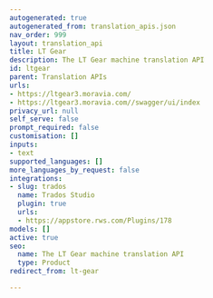 ```yaml
---
autogenerated: true
autogenerated_from: translation_apis.json
nav_order: 999
layout: translation_api
title: LT Gear
description: The LT Gear machine translation API
id: ltgear
parent: Translation APIs
urls:
- https://ltgear3.moravia.com/
- https://ltgear3.moravia.com//swagger/ui/index
privacy_url: null
self_serve: false
prompt_required: false
customisation: []
inputs:
- text
supported_languages: []
more_languages_by_request: false
integrations:
- slug: trados
  name: Trados Studio
  plugin: true
  urls:
  - https://appstore.rws.com/Plugins/178
models: []
active: true
seo:
  name: The LT Gear machine translation API
  type: Product
redirect_from: lt-gear

---
```


